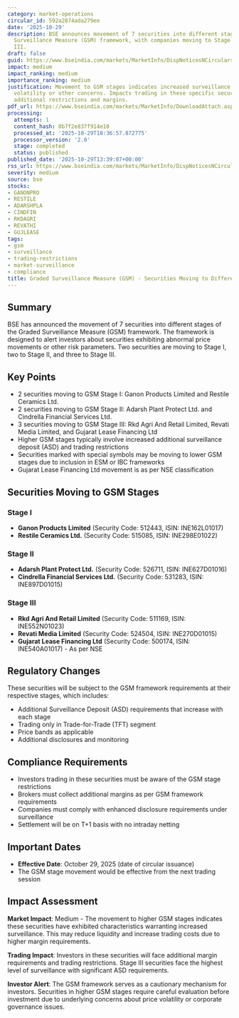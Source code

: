 ```yaml
---
category: market-operations
circular_id: 592a2874ada279ee
date: '2025-10-29'
description: BSE announces movement of 7 securities into different stages of Graded
  Surveillance Measure (GSM) framework, with companies moving to Stage I, II, and
  III.
draft: false
guid: https://www.bseindia.com/markets/MarketInfo/DispNoticesNCirculars.aspx?Noticeid={791943C4-4BC8-4083-815D-88B90A288BA9}&noticeno=20251029-52&dt=10/29/2025&icount=52&totcount=60&flag=0
impact: medium
impact_ranking: medium
importance_ranking: medium
justification: Movement to GSM stages indicates increased surveillance due to price
  volatility or other concerns. Impacts trading in these specific securities with
  additional restrictions and margins.
pdf_url: https://www.bseindia.com/markets/MarketInfo/DownloadAttach.aspx?id=20251029-52&attachedId=f6d14ecd-417b-4ba0-b95b-00693ac30594
processing:
  attempts: 1
  content_hash: 0b7f2e837f914e10
  processed_at: '2025-10-29T18:36:57.872775'
  processor_version: '2.0'
  stage: completed
  status: published
published_date: '2025-10-29T13:39:07+00:00'
rss_url: https://www.bseindia.com/markets/MarketInfo/DispNoticesNCirculars.aspx?Noticeid={791943C4-4BC8-4083-815D-88B90A288BA9}&noticeno=20251029-52&dt=10/29/2025&icount=52&totcount=60&flag=0
severity: medium
source: bse
stocks:
- GANONPRO
- RESTILE
- ADARSHPLA
- CINDFIN
- RKDAGRI
- REVATHI
- GUJLEASE
tags:
- gsm
- surveillance
- trading-restrictions
- market-surveillance
- compliance
title: Graded Surveillance Measure (GSM) - Securities Moving to Different GSM Stages
---
```


## Summary

BSE has announced the movement of 7 securities into different stages of the Graded Surveillance Measure (GSM) framework. The framework is designed to alert investors about securities exhibiting abnormal price movements or other risk parameters. Two securities are moving to Stage I, two to Stage II, and three to Stage III.

## Key Points

- 2 securities moving to GSM Stage I: Ganon Products Limited and Restile Ceramics Ltd.
- 2 securities moving to GSM Stage II: Adarsh Plant Protect Ltd. and Cindrella Financial Services Ltd.
- 3 securities moving to GSM Stage III: Rkd Agri And Retail Limited, Revati Media Limited, and Gujarat Lease Financing Ltd
- Higher GSM stages typically involve increased additional surveillance deposit (ASD) and trading restrictions
- Securities marked with special symbols may be moving to lower GSM stages due to inclusion in ESM or IBC frameworks
- Gujarat Lease Financing Ltd movement is as per NSE classification

## Securities Moving to GSM Stages

### Stage I
- **Ganon Products Limited** (Security Code: 512443, ISIN: INE162L01017)
- **Restile Ceramics Ltd.** (Security Code: 515085, ISIN: INE298E01022)

### Stage II
- **Adarsh Plant Protect Ltd.** (Security Code: 526711, ISIN: INE627D01016)
- **Cindrella Financial Services Ltd.** (Security Code: 531283, ISIN: INE897D01015)

### Stage III
- **Rkd Agri And Retail Limited** (Security Code: 511169, ISIN: INE552N01023)
- **Revati Media Limited** (Security Code: 524504, ISIN: INE270D01015)
- **Gujarat Lease Financing Ltd** (Security Code: 500174, ISIN: INE540A01017) - As per NSE

## Regulatory Changes

These securities will be subject to the GSM framework requirements at their respective stages, which includes:
- Additional Surveillance Deposit (ASD) requirements that increase with each stage
- Trading only in Trade-for-Trade (TFT) segment
- Price bands as applicable
- Additional disclosures and monitoring

## Compliance Requirements

- Investors trading in these securities must be aware of the GSM stage restrictions
- Brokers must collect additional margins as per GSM framework requirements
- Companies must comply with enhanced disclosure requirements under surveillance
- Settlement will be on T+1 basis with no intraday netting

## Important Dates

- **Effective Date**: October 29, 2025 (date of circular issuance)
- The GSM stage movement would be effective from the next trading session

## Impact Assessment

**Market Impact**: Medium - The movement to higher GSM stages indicates these securities have exhibited characteristics warranting increased surveillance. This may reduce liquidity and increase trading costs due to higher margin requirements.

**Trading Impact**: Investors in these securities will face additional margin requirements and trading restrictions. Stage III securities face the highest level of surveillance with significant ASD requirements.

**Investor Alert**: The GSM framework serves as a cautionary mechanism for investors. Securities in higher GSM stages require careful evaluation before investment due to underlying concerns about price volatility or corporate governance issues.